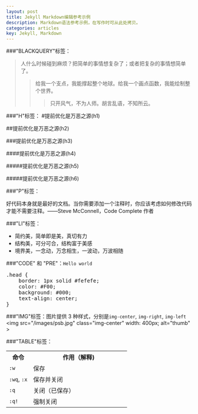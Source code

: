 ```yaml
---
layout: post
title: Jekyll Markdown编辑参考示例
description: Markdown语法参考示例，在写作时可从此处拷贝。
categories: articles
key: Jekyll, Markdown
---
```


###"BLACKQUERY"标签：
> 人什么时候碰到麻烦？把简单的事情想复杂了；或者把复杂的事情想简单了。
> > 给我一个支点，我能撑起整个地球。给我一个画点函数，我能绘制整个世界。
> > > 只开风气，不为人师。胡言乱语，不知所云。

###"H"标签：
#提前优化是万恶之源(h1)

##提前优化是万恶之源(h2)

###提前优化是万恶之源(h3)

####提前优化是万恶之源(h4)

#####提前优化是万恶之源(h5)

#####提前优化是万恶之源(h6)

###"P"标签：

好代码本身就是最好的文档。当你需要添加一个注释时，你应该考虑如何修改代码才能不需要注释。——Steve McConnell，Code Complete 作者

###"LI"标签：

* 简约美，简单即是美，真切有力
* 结构美，可分可合，结构富于美感
* 境界美，一念动，万念相生，一波动，万波相随

###"CODE" 和 "PRE"：<code class="code">Hello world</code>

<pre>
.head {
	border: 1px solid #fefefe;
	color: #F00;
	background: #000;
	text-align: center;
}
</pre>

###"IMG"标签：图片提供 3 种样式，分别是<code class="code">img-center</code>, <code class="code">img-right</code>, <code class="code">img-left</code>
<img src="/images/psb.jpg" class="img-center" width: 400px; alt="thumb" >

###"TABLE"标签：

<table width="100%">
	<tbody>
		<tr>
			<th width="20%">命令</th>
			<th width="80%">作用（解释)</th>
		</tr>
		<tr>
			<td>
				<code class="v-code">:w</code>
			</td>
			<td>保存</td>
		</tr>
		<tr>
			<td>
				<code class="v-code">:wq</code>,
				<code class="v-code">:x</code>
			</td>
			<td>保存并关闭</td>
		</tr>
		<tr>
			<td>
				<code class="v-code">:q</code>
			</td>
			<td>关闭（已保存）</td>
		</tr>
		<tr>
			<td>
				<code class="v-code">:q!</code>
			</td>
			<td>强制关闭</td>
		</tr>
	</tbody>
</table>

